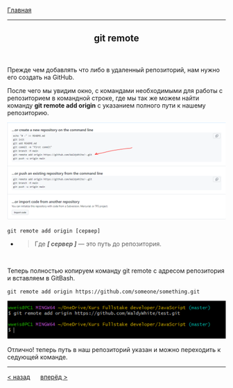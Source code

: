 [Главная](readme.md) 

---
## <p align='center'>git remote</p>


<br>

Прежде чем добавлять что либо в удаленный репозиторий, нам нужно его создать на GitHub.

После чего мы увидим окно, с командами необходимыми для работы с репозиторием в командной строке,
где мы так же можем найти команду **git remote add origin** с указанием полного пути к нашему репозиторию.

![gitHub](remote.gitHub.PNG)

```bash=
git remote add origin [сервер]
```
- >Где ***[ сервер ]*** — это путь до репозитория.
<br>

Теперь полностью копируем команду git remote с адресом  репозитория и вставляем в GitBash.
```bash=
git remote add origin https://github.com/someone/something.git
```
![git remote](git.remote.PNG)

Отлично! теперь путь в наш репозиторий указан и можно переходить к седующей команде.
 
---
[ < назад](commit.md) &nbsp;&nbsp;&nbsp;&nbsp; [вперёд >](push.md)
